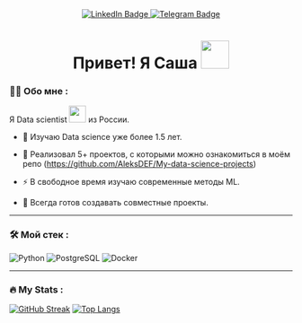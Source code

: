 <div id="badges" align="center">
  <a href="https://www.linkedin.com/in/aleks-agasiev">
    <img src="https://img.shields.io/badge/LinkedIn-blue?style=for-the-badge&logo=linkedin&logoColor=white" alt="LinkedIn Badge"/>
  </a>
  <a href="https://t.me/Taburet9" align="center">
    <img src="https://img.shields.io/badge/Telegram-blue?style=for-the-badge&logo=telegram&logoColor=white" alt="Telegram Badge"/>
  </a>


  <h1>
    Привет! Я Саша
    <img src="https://media.giphy.com/media/YbXLZ6dymH758xSEbM/giphy.gif" width="50"/>
  </h1>
</div>

### :man_technologist: Обо мне :
Я Data scientist <img src="https://media.giphy.com/media/WUlplcMpOCEmTGBtBW/giphy.gif" width="30"> из России.

- :seedling: Изучаю Data science уже более 1.5 лет.

- 🔭 Реализовал 5+ проектов, с которыми можно ознакомиться в моём репо (https://github.com/AleksDEF/My-data-science-projects)

- :zap: В свободное время изучаю современные методы ML.

-  👯 Всегда готов создавать совместные проекты.


---

### :hammer_and_wrench: Мой стек :

![Python](https://img.shields.io/badge/Python-316192?style=for-the-badge&logo=python&logoColor=yellow)
![PostgreSQL](https://img.shields.io/badge/PostgreSQL-316192?style=for-the-badge&logo=PostgreSQL&logoColor=white)
![Docker](https://img.shields.io/badge/Docker-316192?style=for-the-badge&logo=docker&logoColor=white)

---

### :fire: My Stats :
[![GitHub Streak](https://streak-stats.demolab.com?user=AleksDEF&theme=transparent&hide_border=true&mode=weekly&fire=FF2222&dates=2C68F6&currStreakLabel=2C68F6&currStreakNum=2C68F6)](https://git.io/streak-stats)
[![Top Langs](https://github-readme-stats.vercel.app/api/top-langs/?username=AleksDEF&layout=compact&theme=vision-friendly-light)](https://github.com/anuraghazra/github-readme-stats)
<!--
**AleksDEF/AleksDEF** is a ✨ _special_ ✨ repository because its `README.md` (this file) appears on your GitHub profile.

Here are some ideas to get you started:

- 🔭 I’m currently working on ...
- 🌱 I’m currently learning ...
- 👯 I’m looking to collaborate on ...
- 🤔 I’m looking for help with ...
- 💬 Ask me about ...
- 📫 How to reach me: ...
- 😄 Pronouns: ...
- ⚡ Fun fact: ...
-->
